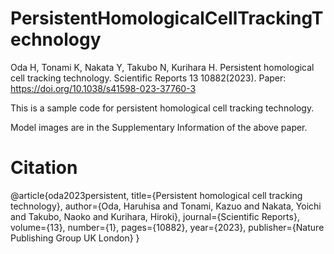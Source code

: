 # PersistentHomologicalCellTrackingTechnology
Oda H, Tonami K, Nakata Y, Takubo N, Kurihara H. Persistent homological cell tracking technology.
Scientific Reports 13 10882(2023).
Paper: https://doi.org/10.1038/s41598-023-37760-3

This is a sample code for persistent homological cell tracking technology.

Model images are in the Supplementary Information of the above paper.

# Citation
@article{oda2023persistent,
  title={Persistent homological cell tracking technology},
  author={Oda, Haruhisa and Tonami, Kazuo and Nakata, Yoichi and Takubo, Naoko and Kurihara, Hiroki},
  journal={Scientific Reports},
  volume={13},
  number={1},
  pages={10882},
  year={2023},
  publisher={Nature Publishing Group UK London}
}
